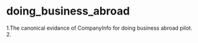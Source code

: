 # doing_business_abroad
1.The canonical evidance of CompanyInfo for doing business abroad pilot.
2.

